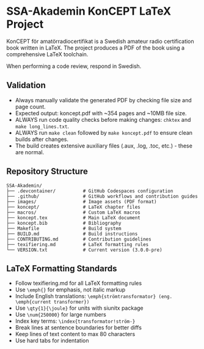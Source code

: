 # SSA-Akademin KonCEPT LaTeX Project
KonCEPT för amatörradiocertifikat is a Swedish amateur radio certification book written in LaTeX.
The project produces a PDF of the book using a comprehensive LaTeX toolchain.

When performing a code review, respond in Swedish.

## Validation
- Always manually validate the generated PDF by checking file size and page count.
- Expected output: koncept.pdf with ~354 pages and ~10MB file size.
- ALWAYS run code quality checks before making changes: `chktex` and `make long_lines.txt`.
- ALWAYS run `make clean` followed by `make koncept.pdf` to ensure clean builds after changes.
- The build creates extensive auxiliary files (.aux, .log, .toc, etc.) - these are normal.

## Repository Structure
```
SSA-Akademin/
├── .devcontainer/          # GitHub Codespaces configuration
├── .github/                # GitHub workflows and contribution guides
├── images/                 # Image assets (PDF format)
├── koncept/                # LaTeX chapter files
├── macros/                 # Custom LaTeX macros
├── koncept.tex             # Main LaTeX document
├── koncept.bib             # Bibliography
├── Makefile                # Build system
├── BUILD.md                # Build instructions
├── CONTRIBUTING.md         # Contribution guidelines
├── texifiering.md          # LaTeX formatting rules
└── VERSION.txt             # Current version (3.0.0-pre)
```

## LaTeX Formatting Standards
- Follow texifiering.md for all LaTeX formatting rules
- Use `\emph{}` for emphasis, not italic markup
- Include English translations: `\emph{strömtransformator} (eng. \emph{current transformer})`
- Use `\qty{1}{\joule}` for units with siunitx package
- Use `\num{250000}` for large numbers
- Index key terms: `\index{transformator!ström-}`
- Break lines at sentence boundaries for better diffs
- Keep lines of text content to max 80 characters
- Use hard tabs for indentation
